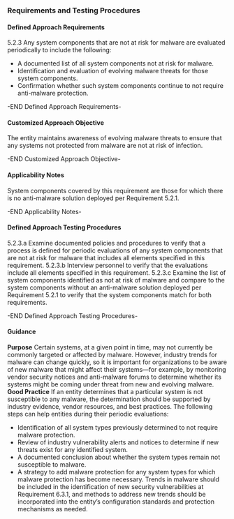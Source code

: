 ### Requirements and Testing Procedures

#### Defined Approach Requirements
5.2.3 Any system components that are not at risk for malware are evaluated periodically to include the following:
- A documented list of all system components not at risk for malware.
- Identification and evaluation of evolving malware threats for those system components.
- Confirmation whether such system components continue to not require anti-malware protection.

-END Defined Approach Requirements- 
#### Customized Approach Objective
The entity maintains awareness of evolving malware threats to ensure that any systems not protected from malware are not at risk of infection.

-END Customized Approach Objective- 
#### Applicability Notes
System components covered by this requirement are those for which there is no anti-malware solution deployed per Requirement 5.2.1.

-END Applicability Notes- 
#### Defined Approach Testing Procedures
5.2.3.a Examine documented policies and procedures to verify that a process is defined for periodic evaluations of any system components that are not at risk for malware that includes all elements specified in this requirement.
5.2.3.b Interview personnel to verify that the evaluations include all elements specified in this requirement.
5.2.3.c Examine the list of system components identified as not at risk of malware and compare to the system components without an anti-malware solution deployed per Requirement 5.2.1 to verify that the system components match for both requirements.

-END Defined Approach Testing Procedures- 
#### Guidance
**Purpose**
Certain systems, at a given point in time, may not currently be commonly targeted or affected by malware. However, industry trends for malware can change quickly, so it is important for organizations to be aware of new malware that might affect their systems—for example, by monitoring vendor security notices and anti-malware forums to determine whether its systems might be coming under threat from new and evolving malware.
**Good Practice**
If an entity determines that a particular system is not susceptible to any malware, the determination should be supported by industry evidence, vendor resources, and best practices.
The following steps can help entities during their periodic evaluations:
- Identification of all system types previously determined to not require malware protection.
- Review of industry vulnerability alerts and notices to determine if new threats exist for any identified system.
- A documented conclusion about whether the system types remain not susceptible to malware.
- A strategy to add malware protection for any system types for which malware protection has become necessary.
Trends in malware should be included in the identification of new security vulnerabilities at Requirement 6.3.1, and methods to address new trends should be incorporated into the entity’s configuration standards and protection mechanisms as needed.